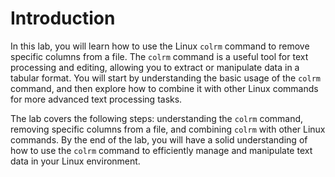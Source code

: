 # Introduction

In this lab, you will learn how to use the Linux `colrm` command to remove specific columns from a file. The `colrm` command is a useful tool for text processing and editing, allowing you to extract or manipulate data in a tabular format. You will start by understanding the basic usage of the `colrm` command, and then explore how to combine it with other Linux commands for more advanced text processing tasks.

The lab covers the following steps: understanding the `colrm` command, removing specific columns from a file, and combining `colrm` with other Linux commands. By the end of the lab, you will have a solid understanding of how to use the `colrm` command to efficiently manage and manipulate text data in your Linux environment.
